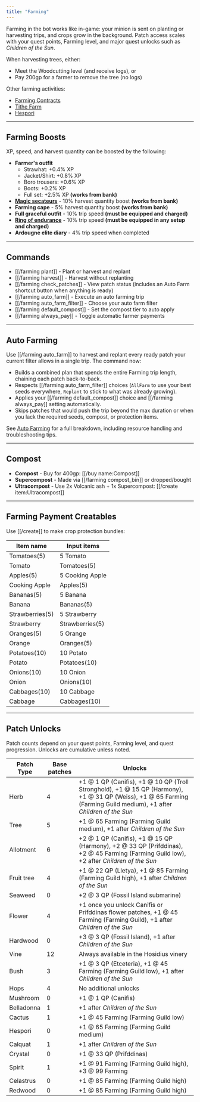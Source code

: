 ```yaml
---
title: "Farming"
---
```


Farming in the bot works like in-game: your minion is sent on planting or harvesting trips, and crops grow in the background. Patch access scales with your quest points, Farming level, and major quest unlocks such as *Children of the Sun*.

When harvesting trees, either:

- Meet the Woodcutting level (and receive logs), or
- Pay 200gp for a farmer to remove the tree (no logs)

Other farming activities:

- [Farming Contracts](farming-contracts.md)
- [Tithe Farm](tithe-farm.md)
- [Hespori](farmables.md#hespori)

---

## Farming Boosts

XP, speed, and harvest quantity can be boosted by the following:

- **Farmer's outfit**
  - Strawhat: +0.4% XP
  - Jacket/Shirt: +0.8% XP
  - Boro trousers: +0.6% XP
  - Boots: +0.2% XP
  - Full set: +2.5% XP **(works from bank)**
- **[Magic secateurs](../../Buyables/buyables.md#quest-items)** - 10% harvest quantity boost **(works from bank)**
- **Farming cape** - 5% harvest quantity boost **(works from bank)**
- **Full graceful outfit** - 10% trip speed **(must be equipped and charged)**
- **[Ring of endurance](../agility/hallowed-sepulchre.md#ring-of-endurance)** - 10% trip speed **(must be equipped in any setup and charged)**
- **Ardougne elite diary** - 4% trip speed when completed

---

## Commands

- [[/farming plant]] - Plant or harvest and replant
- [[/farming harvest]] - Harvest without replanting
- [[/farming check_patches]] - View patch status (includes an Auto Farm shortcut button when anything is ready)
- [[/farming auto_farm]] - Execute an auto farming trip
- [[/farming auto_farm_filter]] - Choose your auto farm filter
- [[/farming default_compost]] - Set the compost tier to auto apply
- [[/farming always_pay]] - Toggle automatic farmer payments

---

## Auto Farming

Use [[/farming auto_farm]] to harvest and replant every ready patch your current filter allows in a single trip. The command now:

- Builds a combined plan that spends the entire Farming trip length, chaining each patch back-to-back.
- Respects [[/farming auto_farm_filter]] choices (`AllFarm` to use your best seeds everywhere, `Replant` to stick to what was already growing).
- Applies your [[/farming default_compost]] choice and [[/farming always_pay]] setting automatically.
- Skips patches that would push the trip beyond the max duration or when you lack the required seeds, compost, or protection items.

See [Auto Farming](auto-farming.md) for a full breakdown, including resource handling and troubleshooting tips.

---

## Compost

- **Compost** - Buy for 400gp: [[/buy name:Compost]]
- **Supercompost** - Made via [[/farming compost_bin]] or dropped/bought
- **Ultracompost** - Use 2x Volcanic ash + 1x Supercompost: [[/create item:Ultracompost]]

---

## Farming Payment Creatables

Use [[/create]] to make crop protection bundles:

| **Item name**   | **Input items** |
| --------------- | --------------- |
| Tomatoes(5)     | 5 Tomato        |
| Tomato          | Tomatoes(5)     |
| Apples(5)       | 5 Cooking Apple |
| Cooking Apple   | Apples(5)       |
| Bananas(5)      | 5 Banana        |
| Banana          | Bananas(5)      |
| Strawberries(5) | 5 Strawberry    |
| Strawberry      | Strawberries(5) |
| Oranges(5)      | 5 Orange        |
| Orange          | Oranges(5)      |
| Potatoes(10)    | 10 Potato       |
| Potato          | Potatoes(10)    |
| Onions(10)      | 10 Onion        |
| Onion           | Onions(10)      |
| Cabbages(10)    | 10 Cabbage      |
| Cabbage         | Cabbages(10)    |

---

## Patch Unlocks

Patch counts depend on your quest points, Farming level, and quest progression. Unlocks are cumulative unless noted.

| Patch Type | Base patches | Unlocks |
| ---------- | ------------ | ------- |
| Herb | 4 | +1 @ 1 QP (Canifis), +1 @ 10 QP (Troll Stronghold), +1 @ 15 QP (Harmony), +1 @ 31 QP (Weiss), +1 @ 65 Farming (Farming Guild medium), +1 after *Children of the Sun* |
| Tree | 5 | +1 @ 65 Farming (Farming Guild medium), +1 after *Children of the Sun* |
| Allotment | 6 | +2 @ 1 QP (Canifis), +1 @ 15 QP (Harmony), +2 @ 33 QP (Prifddinas), +2 @ 45 Farming (Farming Guild low), +2 after *Children of the Sun* |
| Fruit tree | 4 | +1 @ 22 QP (Lletya), +1 @ 85 Farming (Farming Guild high), +1 after *Children of the Sun* |
| Seaweed | 0 | +2 @ 3 QP (Fossil Island submarine) |
| Flower | 4 | +1 once you unlock Canifis or Prifddinas flower patches, +1 @ 45 Farming (Farming Guild), +1 after *Children of the Sun* |
| Hardwood | 0 | +3 @ 3 QP (Fossil Island), +1 after *Children of the Sun* |
| Vine | 12 | Always available in the Hosidius vinery |
| Bush | 3 | +1 @ 3 QP (Etceteria), +1 @ 45 Farming (Farming Guild low), +1 after *Children of the Sun* |
| Hops | 4 | No additional unlocks |
| Mushroom | 0 | +1 @ 1 QP (Canifis) |
| Belladonna | 1 | +1 after *Children of the Sun* |
| Cactus | 1 | +1 @ 45 Farming (Farming Guild low) |
| Hespori | 0 | +1 @ 65 Farming (Farming Guild medium) |
| Calquat | 1 | +1 after *Children of the Sun* |
| Crystal | 0 | +1 @ 33 QP (Prifddinas) |
| Spirit | 1 | +1 @ 91 Farming (Farming Guild high), +3 @ 99 Farming |
| Celastrus | 0 | +1 @ 85 Farming (Farming Guild high) |
| Redwood | 0 | +1 @ 85 Farming (Farming Guild high) |
